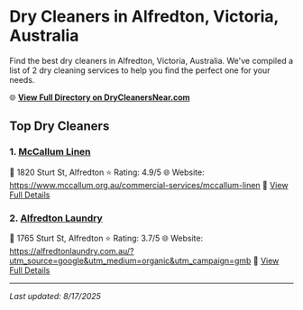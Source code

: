 # Dry Cleaners in Alfredton, Victoria, Australia

Find the best dry cleaners in Alfredton, Victoria, Australia. We've compiled a list of 2 dry cleaning services to help you find the perfect one for your needs.

🌐 **[View Full Directory on DryCleanersNear.com](https://drycleanersnear.com/city/Australia/Victoria/Alfredton)**

## Top Dry Cleaners

### 1. [McCallum Linen](https://drycleanersnear.com/dryCleaner/689e94ace14d6a68167176a4/mccallum-linen)
📍 1820 Sturt St, Alfredton
⭐ Rating: 4.9/5
🌐 Website: https://www.mccallum.org.au/commercial-services/mccallum-linen
🔗 [View Full Details](https://drycleanersnear.com/dryCleaner/689e94ace14d6a68167176a4/mccallum-linen)

### 2. [Alfredton Laundry](https://drycleanersnear.com/dryCleaner/689e94abe14d6a6816717684/alfredton-laundry)
📍 1765 Sturt St, Alfredton
⭐ Rating: 3.7/5
🌐 Website: https://alfredtonlaundry.com.au/?utm_source=google&utm_medium=organic&utm_campaign=gmb
🔗 [View Full Details](https://drycleanersnear.com/dryCleaner/689e94abe14d6a6816717684/alfredton-laundry)


---

*Last updated: 8/17/2025*
